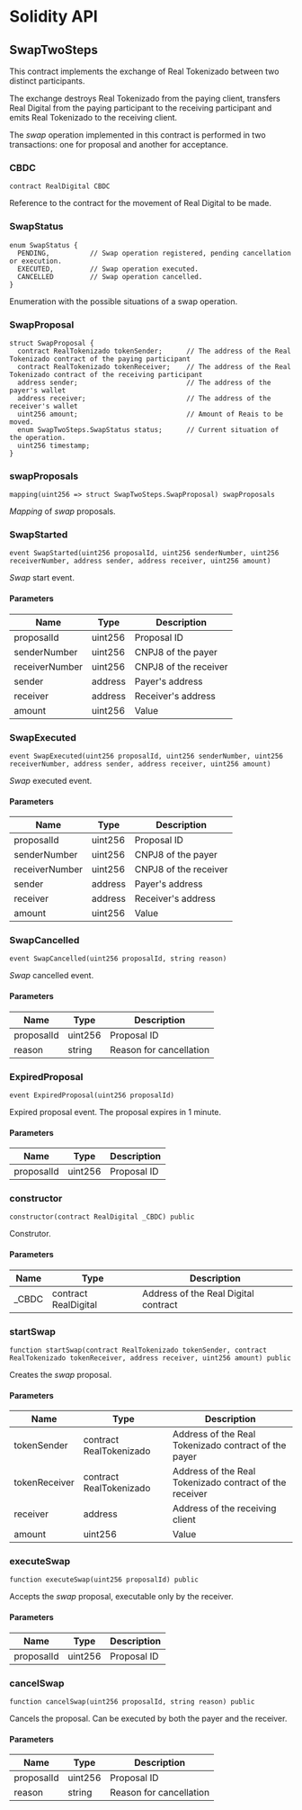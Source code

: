 # Solidity API

## SwapTwoSteps

This contract implements the exchange of Real Tokenizado between two distinct participants.

The exchange destroys Real Tokenizado from the paying client, transfers Real Digital from the paying participant to the receiving participant and emits Real Tokenizado to the receiving client.

The _swap_ operation implemented in this contract is performed in two transactions: one for proposal and another for acceptance.

### CBDC

```solidity
contract RealDigital CBDC
```

Reference to the contract for the movement of Real Digital to be made.

### SwapStatus

```solidity
enum SwapStatus {
  PENDING,          // Swap operation registered, pending cancellation or execution.
  EXECUTED,         // Swap operation executed.
  CANCELLED         // Swap operation cancelled.
}
```

Enumeration with the possible situations of a swap operation.

### SwapProposal

```solidity
struct SwapProposal {
  contract RealTokenizado tokenSender;      // The address of the Real Tokenizado contract of the paying participant
  contract RealTokenizado tokenReceiver;    // The address of the Real Tokenizado contract of the receiving participant
  address sender;                           // The address of the payer's wallet
  address receiver;                         // The address of the receiver's wallet
  uint256 amount;                           // Amount of Reais to be moved.
  enum SwapTwoSteps.SwapStatus status;      // Current situation of the operation.
  uint256 timestamp;
}
```

### swapProposals

```solidity
mapping(uint256 => struct SwapTwoSteps.SwapProposal) swapProposals
```

_Mapping_ of _swap_ proposals.

### SwapStarted

```solidity
event SwapStarted(uint256 proposalId, uint256 senderNumber, uint256 receiverNumber, address sender, address receiver, uint256 amount)
```

_Swap_ start event.

#### Parameters

| Name | Type | Description |
| ---- | ---- | ----------- |
| proposalId | uint256 | Proposal ID |
| senderNumber | uint256 | CNPJ8 of the payer |
| receiverNumber | uint256 | CNPJ8 of the receiver |
| sender | address | Payer's address |
| receiver | address | Receiver's address |
| amount | uint256 | Value |

### SwapExecuted

```solidity
event SwapExecuted(uint256 proposalId, uint256 senderNumber, uint256 receiverNumber, address sender, address receiver, uint256 amount)
```

_Swap_ executed event.

#### Parameters

| Name | Type | Description |
| ---- | ---- | ----------- |
| proposalId | uint256 | Proposal ID |
| senderNumber | uint256 | CNPJ8 of the payer |
| receiverNumber | uint256 | CNPJ8 of the receiver |
| sender | address | Payer's address |
| receiver | address | Receiver's address |
| amount | uint256 | Value |

### SwapCancelled

```solidity
event SwapCancelled(uint256 proposalId, string reason)
```

_Swap_ cancelled event.

#### Parameters

| Name | Type | Description |
| ---- | ---- | ----------- |
| proposalId | uint256 | Proposal ID |
| reason | string | Reason for cancellation |

### ExpiredProposal

```solidity
event ExpiredProposal(uint256 proposalId)
```

Expired proposal event. The proposal expires in 1 minute.

#### Parameters

| Name | Type | Description |
| ---- | ---- | ----------- |
| proposalId | uint256 | Proposal ID |

### constructor

```solidity
constructor(contract RealDigital _CBDC) public
```

Construtor.

#### Parameters

| Name | Type | Description |
| ---- | ---- | ----------- |
| _CBDC | contract RealDigital | Address of the Real Digital contract |

### startSwap

```solidity
function startSwap(contract RealTokenizado tokenSender, contract RealTokenizado tokenReceiver, address receiver, uint256 amount) public
```

Creates the _swap_ proposal.

#### Parameters

| Name | Type | Description |
| ---- | ---- | ----------- |
| tokenSender | contract RealTokenizado | Address of the Real Tokenizado contract of the payer |
| tokenReceiver | contract RealTokenizado | Address of the Real Tokenizado contract of the receiver |
| receiver | address | Address of the receiving client |
| amount | uint256 | Value |

### executeSwap

```solidity
function executeSwap(uint256 proposalId) public
```

Accepts the _swap_ proposal, executable only by the receiver.

#### Parameters

| Name | Type | Description |
| ---- | ---- | ----------- |
| proposalId | uint256 | Proposal ID |

### cancelSwap

```solidity
function cancelSwap(uint256 proposalId, string reason) public
```

Cancels the proposal. Can be executed by both the payer and the receiver.

#### Parameters

| Name | Type | Description |
| ---- | ---- | ----------- |
| proposalId | uint256 | Proposal ID |
| reason | string | Reason for cancellation |
